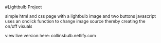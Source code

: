 #Lightbulb Project

simple html and css page with a lightbulb image and two buttons
javascript uses an onclick function to change image source thereby creating the on/off visuals

view live version here: collinsbulb.netlify.com